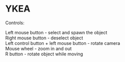 # YKEA

Controls:

Left mouse button - select and spawn the object <br />
Right mouse button - deselect object <br />
Left control button + left mouse button - rotate camera <br />
Mouse wheel - zoom in and out <br />
R button - rotate object while moving <br />
